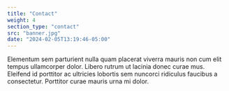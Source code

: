 ```yaml
---
title: "Contact"
weight: 4
section_type: "contact"
src: "banner.jpg"
date: "2024-02-05T13:19:46-05:00"
---
```

Elementum sem parturient nulla quam placerat viverra mauris non cum elit tempus ullamcorper dolor. Libero rutrum ut lacinia donec curae mus. Eleifend id porttitor ac ultricies lobortis sem nuncorci ridiculus faucibus a consectetur. Porttitor curae mauris urna mi dolor.


